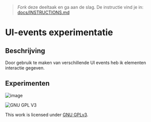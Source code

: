 > _Fork_ deze deeltaak en ga aan de slag. De instructie vind je in: [docs/INSTRUCTIONS.md](docs/INSTRUCTIONS.md)

# UI-events experimentatie

## Beschrijving
Door gebruik te maken van verschillende UI events heb ik elementen interactie gegeven.

## Experimenten
![image](https://user-images.githubusercontent.com/45001009/214006233-d4f35bfb-fc5f-41c2-b3f5-691809babdaa.png)


![GNU GPL V3](https://www.gnu.org/graphics/gplv3-127x51.png)

This work is licensed under [GNU GPLv3](./LICENSE).
